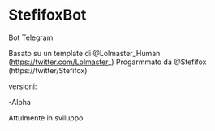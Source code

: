 # StefifoxBot
Bot Telegram


Basato su un template di @Lolmaster_Human (https://twitter.com/Lolmaster_)
Progarmmato da @Stefifox (https://twitter/Stefifox)

versioni:

-Alpha

Attulmente in sviluppo
